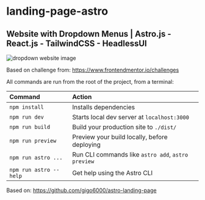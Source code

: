 # landing-page-astro

## Website with Dropdown Menus | Astro.js - React.js - TailwindCSS - HeadlessUI

![dropdown website image](https://res.cloudinary.com/dz209s6jk/image/upload/f_auto,q_auto,w_700/Challenges/x35fo4g0mcmxbl9ht02l.jpg)

Based on challenge from: https://www.frontendmentor.io/challenges

All commands are run from the root of the project, from a terminal:

| Command                | Action                                             |
| :--------------------- | :------------------------------------------------- |
| `npm install`          | Installs dependencies                              |
| `npm run dev`          | Starts local dev server at `localhost:3000`        |
| `npm run build`        | Build your production site to `./dist/`            |
| `npm run preview`      | Preview your build locally, before deploying       |
| `npm run astro ...`    | Run CLI commands like `astro add`, `astro preview` |
| `npm run astro --help` | Get help using the Astro CLI                       |

Based on: https://github.com/gigo6000/astro-landing-page
